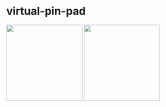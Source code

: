 # virtual-pin-pad


<img src="https://user-images.githubusercontent.com/77339416/142004424-debf51d1-757c-4637-9f68-dc5f8c0ac321.jpg" width="200px">

<img src="https://user-images.githubusercontent.com/77339416/141993545-87b62e3e-b6b3-4517-b46d-22950d02a4d5.png" width="200px">
